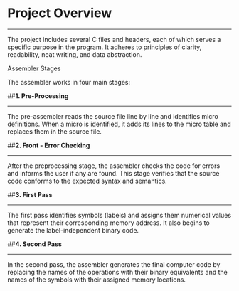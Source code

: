 # **Project Overview**
***
The project includes several C files and headers, each of which serves a specific purpose in the 
program. It adheres to principles of clarity, readability, neat writing, and data abstraction.

Assembler Stages

The assembler works in four main stages:

##**1. Pre-Processing**
***
The pre-assembler reads the source file line by line and identifies micro definitions. When a
micro is identified, it adds its lines to the micro table and replaces them in the source file.

##**2. Front - Error Checking**
***
After the preprocessing stage, the assembler checks the code for errors and informs the user if
any are found. This stage verifies that the source code conforms to the expected syntax and
semantics.

##**3. First Pass**
***
The first pass identifies symbols (labels) and assigns them numerical values ​​that represent their
corresponding memory address. It also begins to generate the label-independent binary code.

##**4. Second Pass**
***
In the second pass, the assembler generates the final computer code by replacing the names of
the operations with their binary equivalents and the names of the symbols with their assigned
memory locations.
